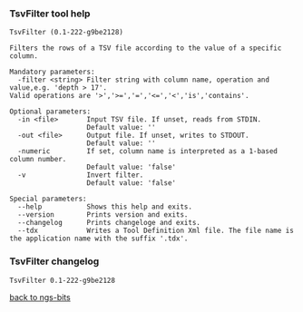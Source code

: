 ### TsvFilter tool help
	TsvFilter (0.1-222-g9be2128)
	
	Filters the rows of a TSV file according to the value of a specific column.
	
	Mandatory parameters:
	  -filter <string> Filter string with column name, operation and value,e.g. 'depth > 17'.
	Valid operations are '>','>=','=','<=','<','is','contains'.
	
	Optional parameters:
	  -in <file>       Input TSV file. If unset, reads from STDIN.
	                   Default value: ''
	  -out <file>      Output file. If unset, writes to STDOUT.
	                   Default value: ''
	  -numeric         If set, column name is interpreted as a 1-based column number.
	                   Default value: 'false'
	  -v               Invert filter.
	                   Default value: 'false'
	
	Special parameters:
	  --help           Shows this help and exits.
	  --version        Prints version and exits.
	  --changelog      Prints changeloge and exits.
	  --tdx            Writes a Tool Definition Xml file. The file name is the application name with the suffix '.tdx'.
	
### TsvFilter changelog
	TsvFilter 0.1-222-g9be2128
	
[back to ngs-bits](https://github.com/marc-sturm/ngs-bits)
